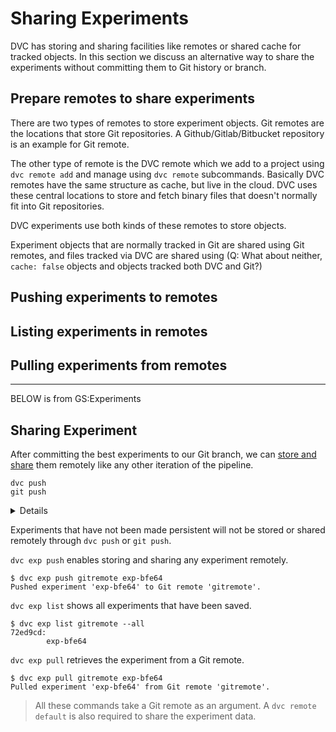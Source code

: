 # Sharing Experiments

DVC has storing and sharing facilities like remotes or shared cache for tracked
objects. In this section we discuss an alternative way to share the experiments
without committing them to Git history or branch.

## Prepare remotes to share experiments

There are two types of remotes to store experiment objects. Git remotes are the
locations that store Git repositories. A Github/Gitlab/Bitbucket repository is
an example for Git remote.

The other type of remote is the DVC remote which we add to a project using
`dvc remote add` and manage using `dvc remote` subcommands. Basically DVC
remotes have the same structure as <abbr>cache</abbr>, but live in the cloud.
DVC uses these central locations to store and fetch binary files that doesn't
normally fit into Git repositories.

DVC experiments use both kinds of these remotes to store objects.

Experiment objects that are normally tracked in Git are shared using Git
remotes, and files tracked via DVC are shared using (Q: What about neither,
`cache: false` objects and objects tracked both DVC and Git?)

## Pushing experiments to remotes

## Listing experiments in remotes

## Pulling experiments from remotes

---

BELOW is from GS:Experiments

## Sharing Experiment

After committing the best experiments to our Git branch, we can
[store and share](/doc/start/data-and-model-versioning#storing-and-sharing) them
remotely like any other iteration of the pipeline.

```dvc
dvc push
git push
```

<details>

### 💡 Important information on storing experiments remotely.

The commands in this section require both a `dvc remote default` and a
[Git remote](https://git-scm.com/book/en/v2/Git-Basics-Working-with-Remotes). A
DVC remote stores the experiment data, and a Git remote stores the code,
parameters, and other metadata associated with the experiment. DVC supports
various types of remote storage (local file system, SSH, Amazon S3, Google Cloud
Storage, HTTP, HDFS, etc.). The Git remote is often a central Git server
(GitHub, GitLab, BitBucket, etc.).

</details>

Experiments that have not been made persistent will not be stored or shared
remotely through `dvc push` or `git push`.

`dvc exp push` enables storing and sharing any experiment remotely.

```dvc
$ dvc exp push gitremote exp-bfe64
Pushed experiment 'exp-bfe64' to Git remote 'gitremote'.
```

`dvc exp list` shows all experiments that have been saved.

```dvc
$ dvc exp list gitremote --all
72ed9cd:
        exp-bfe64
```

`dvc exp pull` retrieves the experiment from a Git remote.

```dvc
$ dvc exp pull gitremote exp-bfe64
Pulled experiment 'exp-bfe64' from Git remote 'gitremote'.
```

> All these commands take a Git remote as an argument. A `dvc remote default` is
> also required to share the experiment data.
